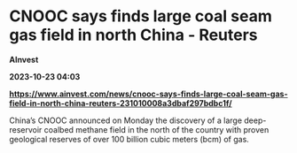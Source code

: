 # CNOOC says finds large coal seam gas field in north China - Reuters
**AInvest**

**2023-10-23 04:03**

**https://www.ainvest.com/news/cnooc-says-finds-large-coal-seam-gas-field-in-north-china-reuters-231010008a3dbaf297bdbc1f/**

China’s CNOOC announced on Monday the discovery of a large deep-reservoir coalbed methane field in the north of the country with proven geological reserves of over 100 billion cubic meters (bcm) of gas.